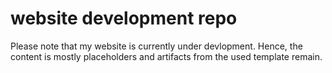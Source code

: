 # website development repo

Please note that my website is currently under devlopment. Hence, the content is mostly placeholders and artifacts from the used template remain.

